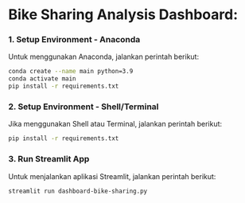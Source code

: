 # Bike Sharing Analysis Dashboard:

### 1. **Setup Environment - Anaconda**  
Untuk menggunakan Anaconda, jalankan perintah berikut:  

```bash
conda create --name main python=3.9
conda activate main
pip install -r requirements.txt
```

### 2. **Setup Environment - Shell/Terminal**  
Jika menggunakan Shell atau Terminal, jalankan perintah berikut:

```bash
pip install -r requirements.txt
```

### 3. **Run Streamlit App**  
Untuk menjalankan aplikasi Streamlit, jalankan perintah berikut:

```bash
streamlit run dashboard-bike-sharing.py
```